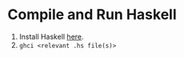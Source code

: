 # Compile and Run Haskell

1. Install Haskell [here](https://docs.haskellstack.org/en/stable/install_and_upgrade/).
2. `ghci <relevant .hs file(s)>`
